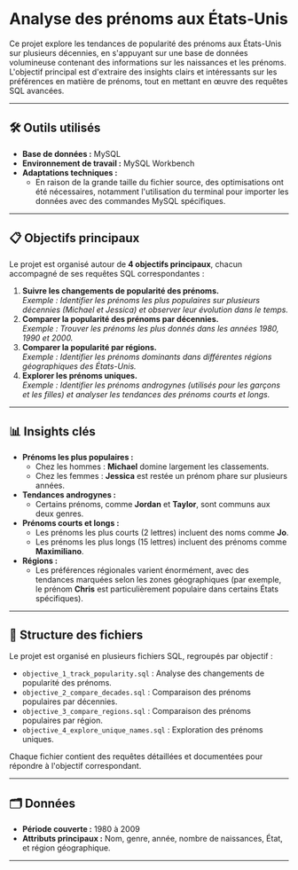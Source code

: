 # Analyse des prénoms aux États-Unis

Ce projet explore les tendances de popularité des prénoms aux États-Unis sur plusieurs décennies, en s'appuyant sur une base de données volumineuse contenant des informations sur les naissances et les prénoms. L'objectif principal est d'extraire des insights clairs et intéressants sur les préférences en matière de prénoms, tout en mettant en œuvre des requêtes SQL avancées.

---

## 🛠️ **Outils utilisés**
- **Base de données :** MySQL  
- **Environnement de travail :** MySQL Workbench  
- **Adaptations techniques :**
  - En raison de la grande taille du fichier source, des optimisations ont été nécessaires, notamment l'utilisation du terminal pour importer les données avec des commandes MySQL spécifiques.

---

## 📋 **Objectifs principaux**
Le projet est organisé autour de **4 objectifs principaux**, chacun accompagné de ses requêtes SQL correspondantes :
1. **Suivre les changements de popularité des prénoms.**  
   _Exemple : Identifier les prénoms les plus populaires sur plusieurs décennies (Michael et Jessica) et observer leur évolution dans le temps._
2. **Comparer la popularité des prénoms par décennies.**  
   _Exemple : Trouver les prénoms les plus donnés dans les années 1980, 1990 et 2000._
3. **Comparer la popularité par régions.**  
   _Exemple : Identifier les prénoms dominants dans différentes régions géographiques des États-Unis._
4. **Explorer les prénoms uniques.**  
   _Exemple : Identifier les prénoms androgynes (utilisés pour les garçons et les filles) et analyser les tendances des prénoms courts et longs._

---

## 📊 **Insights clés**
- **Prénoms les plus populaires :**
  - Chez les hommes : **Michael** domine largement les classements.
  - Chez les femmes : **Jessica** est restée un prénom phare sur plusieurs années.
- **Tendances androgynes :**
  - Certains prénoms, comme **Jordan** et **Taylor**, sont communs aux deux genres.
- **Prénoms courts et longs :**
  - Les prénoms les plus courts (2 lettres) incluent des noms comme **Jo**.  
  - Les prénoms les plus longs (15 lettres) incluent des prénoms comme **Maximiliano**.
- **Régions :**
  - Les préférences régionales varient énormément, avec des tendances marquées selon les zones géographiques (par exemple, le prénom **Chris** est particulièrement populaire dans certains États spécifiques).

---

## 📁 **Structure des fichiers**
Le projet est organisé en plusieurs fichiers SQL, regroupés par objectif :
- `objective_1_track_popularity.sql` : Analyse des changements de popularité des prénoms.
- `objective_2_compare_decades.sql` : Comparaison des prénoms populaires par décennies.
- `objective_3_compare_regions.sql` : Comparaison des prénoms populaires par région.
- `objective_4_explore_unique_names.sql` : Exploration des prénoms uniques.

Chaque fichier contient des requêtes détaillées et documentées pour répondre à l'objectif correspondant.

---

## 🗂️ **Données**
- **Période couverte :** 1980 à 2009  
- **Attributs principaux :** Nom, genre, année, nombre de naissances, État, et région géographique.

---

